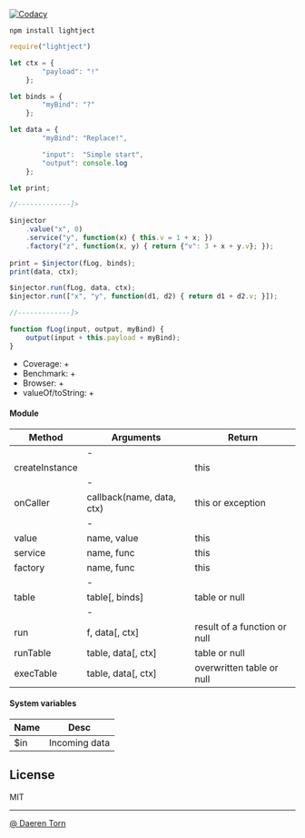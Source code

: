 [![Codacy][cod_b]][cod_l]

`npm install lightject`


```js
require("lightject")

let ctx = {
        "payload": "!"
    };

let binds = {
        "myBind": "?"
    };

let data = {
        "myBind": "Replace!",

        "input":  "Simple start",
        "output": console.log
    };

let print;

//-------------]>

$injector
    .value("x", 0)
    .service("y", function(x) { this.v = 1 + x; })
    .factory("z", function(x, y) { return {"v": 3 + x + y.v}; });
    
print = $injector(fLog, binds);
print(data, ctx);

$injector.run(fLog, data, ctx);
$injector.run(["x", "y", function(d1, d2) { return d1 + d2.v; }]);

//-------------]>

function fLog(input, output, myBind) {
    output(input + this.payload + myBind);
}
```

* Coverage: +
* Benchmark: +
* Browser: +
* valueOf/toString: +


#### Module

| Method          | Arguments                   | Return                           |
|-----------------|-----------------------------|----------------------------------|
|                 | -                           |                                  |
| createInstance  |                             | this                             |
|                 | -                           |                                  |
| onCaller        | callback(name, data, ctx)   | this or exception                |
|                 | -                           |                                  |
| value           | name, value                 | this                             |
| service         | name, func                  | this                             |
| factory         | name, func                  | this                             |
|                 | -                           |                                  |
| table           | table[, binds]              | table or null                    |
|                 | -                           |                                  |
| run             | f, data[, ctx]              | result of a function or null     |
| runTable        | table, data[, ctx]          | table or null                    |
| execTable       | table, data[, ctx]          | overwritten table or null        |


#### System variables

| Name      | Desc                                |
|-----------|-------------------------------------|
| $in       | Incoming data                       | 


## License

MIT

----------------------------------
[@ Daeren Torn][1]


[1]: http://666.io

[cod_b]: https://img.shields.io/codacy/88b55f71c45a47838d24ed1e5fd2476c.svg
[cod_l]: https://www.codacy.com/app/daeren/Lightject/dashboard